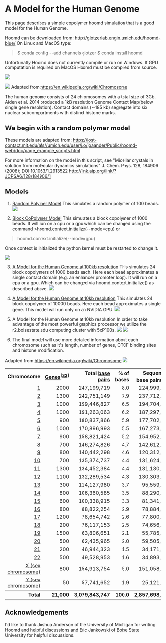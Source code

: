 
# A Model for the Human Genome
This page describes a simple copolymer hoomd simulation that is a good model for the Human Genome.

Hoomd can be downloaded from: http://glotzerlab.engin.umich.edu/hoomd-blue/
On Linux and MacOS type:
>$ conda config --add channels glotzer
>$ conda install hoomd

Unfortunatly Hoomd does not currently compile or run on Windows.
If GPU computation is required on MacOS Hoomd must be compiled from source.

![](https://upload.wikimedia.org/wikipedia/commons/6/6e/PLoSBiol3.5.Fig1bNucleus46Chromosomes.jpg)

![](https://upload.wikimedia.org/wikipedia/commons/4/4b/Chromatin_Structures.png)
Adapted from:https://en.wikipedia.org/wiki/Chromosome

The human genome consists of 24 chromosomes with a total size of 3Gb.  Aiden et al. 2014 produced a 1kB resolution Genome Contact Map(below single gene resolution).  Contact domains (∼185 kb) segregate into six nuclear subcompartments with distinct histone marks.

## We begin with a random polymer model
These models are adapted from: 
https://lost-contact.mit.edu/afs//umich.edu/user/j/o/joaander/Public/hoomd-web/doc/page_example_scripts.html

For more information on the model in this script, see "Micellar crystals in solution from molecular dynamics simulations" J. Chem. Phys. 128, 184906 (2008); DOI:10.1063/1.2913522 http://link.aip.org/link/?JCPSA6/128/184906/1

## Models

1. <a href="https://github.com/fergusonml/Human-Genome-Model/blob/master/create%20random%20polymer.ipynb">Random Polymer Model</a>
This simulates a random polymer of 100 beads.
![](snapshots/polymer.png)

2. <a href="https://github.com/fergusonml/Human-Genome-Model/blob/master/create%20random%20polymer2.ipynb">Block CoPolymer Model</a>
This simulates a block copolymer of 1000 beads.  It will run on a cpu or a gpu which can be changed using the command >hoomd.context.initialize(--mode=cpu)
or
>hoomd.context.initialize(--mode=gpu)

Once context is initialized the python kernel must be restarted to change it.

![](snapshots/copolymer.png)

3. <a href="https://github.com/fergusonml/Human-Genome-Model/blob/master/human_genome_180kb_resolution.ipynb">A Model for the Human Genome at 100kb resolution</a>
This simulates 24 block copolymers of 1000 beads each.  Here each bead approximates a single contact domain (e.g. an enhancer promoter loop).  It will run on a cpu or a gpu.  Which can be changed via hoomd.context.initialize() as described above.
![](snapshots/hum_gen_100kb.png)

4. <a href="https://github.com/fergusonml/Human-Genome-Model/blob/master/human_genome_10kb_resolution.ipynb">A Model for the Human Genome at 10kb resolution</a>
This simulates 24 block copolymer of 10000 beads.  Here each bead approximates a single gene.  This model will run only on an NVIDIA GPU.
![](snapshots/hum_gen_10kb_before.png)

5. <a href="https://github.com/fergusonml/Human-Genome-Model/blob/master/human_genome_10kb_resolution%20(r2.boisestate.edu).ipynb">A Model for the Human Genome at 10kb resolution</a>
In order to take advantage of the most powerful graphics processor we utilize the r2.boisestate.edu computing cluster with 5xP100s.
![](snapshots/hum_gen_10kb_after.png)
![](snapshots/hum_gen_10kb.png)

6. The final model will use more detailed information about each chromosome such as it's length, number of genes, CTCF binding sites and histone modification.

Adapted from:https://en.wikipedia.org/wiki/Chromosome
![](https://upload.wikimedia.org/wikipedia/commons/6/6c/Genes_and_base_pairs_on_chromosomes.svg)

<table class="wikitable sortable" style="text-align:right">
<tr>
<th>Chromosome</th>
<th><a href="https://en.wikipedia.org/wiki/Gene" title="Gene">Genes</a><sup id="cite_ref-33" class="reference"><a href="#cite_note-33">[33]</a></sup></th>
<th>Total <a href="/wiki/Nucleobase" title="Nucleobase">base pairs</a></th>
<th>&#160;% of bases</th>
<th>Sequenced base pairs<sup id="cite_ref-34" class="reference"><a href="#cite_note-34">[34]</a></sup></th>
</tr>
<tr>
<td><a href="https://en.wikipedia.org/wiki/Chromosome_1_(human)" class="mw-redirect" title="Chromosome 1 (human)">1</a></td>
<td>2000</td>
<td>247,199,719</td>
<td>8.0</td>
<td>224,999,719</td>
</tr>
<tr>
<td><a href="https://en.wikipedia.org/wiki/Chromosome_2_(human)" class="mw-redirect" title="Chromosome 2 (human)">2</a></td>
<td>1300</td>
<td>242,751,149</td>
<td>7.9</td>
<td>237,712,649</td>
</tr>
<tr>
<td><a href="https://en.wikipedia.org/wiki/Chromosome_3_(human)" class="mw-redirect" title="Chromosome 3 (human)">3</a></td>
<td>1000</td>
<td>199,446,827</td>
<td>6.5</td>
<td>194,704,827</td>
</tr>
<tr>
<td><a href="https://en.wikipedia.org/wiki/Chromosome_4_(human)" class="mw-redirect" title="Chromosome 4 (human)">4</a></td>
<td>1000</td>
<td>191,263,063</td>
<td>6.2</td>
<td>187,297,063</td>
</tr>
<tr>
<td><a href="https://en.wikipedia.org/wiki/Chromosome_5_(human)" class="mw-redirect" title="Chromosome 5 (human)">5</a></td>
<td>900</td>
<td>180,837,866</td>
<td>5.9</td>
<td>177,702,766</td>
</tr>
<tr>
<td><a href="https://en.wikipedia.org/wiki/Chromosome_6_(human)" class="mw-redirect" title="Chromosome 6 (human)">6</a></td>
<td>1000</td>
<td>170,896,993</td>
<td>5.5</td>
<td>167,273,993</td>
</tr>
<tr>
<td><a href="https://en.wikipedia.org/wiki/Chromosome_7_(human)" class="mw-redirect" title="Chromosome 7 (human)">7</a></td>
<td>900</td>
<td>158,821,424</td>
<td>5.2</td>
<td>154,952,424</td>
</tr>
<tr>
<td><a href="https://en.wikipedia.org/wiki/Chromosome_8_(human)" class="mw-redirect" title="Chromosome 8 (human)">8</a></td>
<td>700</td>
<td>146,274,826</td>
<td>4.7</td>
<td>142,612,826</td>
</tr>
<tr>
<td><a href="https://en.wikipedia.org/wiki/Chromosome_9_(human)" class="mw-redirect" title="Chromosome 9 (human)">9</a></td>
<td>800</td>
<td>140,442,298</td>
<td>4.6</td>
<td>120,312,298</td>
</tr>
<tr>
<td><a href="https://en.wikipedia.org/wiki/Chromosome_10_(human)" class="mw-redirect" title="Chromosome 10 (human)">10</a></td>
<td>700</td>
<td>135,374,737</td>
<td>4.4</td>
<td>131,624,737</td>
</tr>
<tr>
<td><a href="https://en.wikipedia.org/wiki/Chromosome_11_(human)" class="mw-redirect" title="Chromosome 11 (human)">11</a></td>
<td>1300</td>
<td>134,452,384</td>
<td>4.4</td>
<td>131,130,853</td>
</tr>
<tr>
<td><a href="https://en.wikipedia.org/wiki/Chromosome_12_(human)" class="mw-redirect" title="Chromosome 12 (human)">12</a></td>
<td>1100</td>
<td>132,289,534</td>
<td>4.3</td>
<td>130,303,534</td>
</tr>
<tr>
<td><a href="https://en.wikipedia.org/wiki/Chromosome_13_(human)" class="mw-redirect" title="Chromosome 13 (human)">13</a></td>
<td>300</td>
<td>114,127,980</td>
<td>3.7</td>
<td>95,559,980</td>
</tr>
<tr>
<td><a href="https://en.wikipedia.org/wiki/Chromosome_14_(human)" class="mw-redirect" title="Chromosome 14 (human)">14</a></td>
<td>800</td>
<td>106,360,585</td>
<td>3.5</td>
<td>88,290,585</td>
</tr>
<tr>
<td><a href="https://en.wikipedia.org/wiki/Chromosome_15_(human)" class="mw-redirect" title="Chromosome 15 (human)">15</a></td>
<td>600</td>
<td>100,338,915</td>
<td>3.3</td>
<td>81,341,915</td>
</tr>
<tr>
<td><a href="https://en.wikipedia.org/wiki/Chromosome_16_(human)" class="mw-redirect" title="Chromosome 16 (human)">16</a></td>
<td>800</td>
<td>88,822,254</td>
<td>2.9</td>
<td>78,884,754</td>
</tr>
<tr>
<td><a href="https://en.wikipedia.org/wiki/Chromosome_17_(human)" class="mw-redirect" title="Chromosome 17 (human)">17</a></td>
<td>1200</td>
<td>78,654,742</td>
<td>2.6</td>
<td>77,800,220</td>
</tr>
<tr>
<td><a href="https://en.wikipedia.org/wiki/Chromosome_18_(human)" class="mw-redirect" title="Chromosome 18 (human)">18</a></td>
<td>200</td>
<td>76,117,153</td>
<td>2.5</td>
<td>74,656,155</td>
</tr>
<tr>
<td><a href="https://en.wikipedia.org/wiki/Chromosome_19_(human)" class="mw-redirect" title="Chromosome 19 (human)">19</a></td>
<td>1500</td>
<td>63,806,651</td>
<td>2.1</td>
<td>55,785,651</td>
</tr>
<tr>
<td><a href="https://en.wikipedia.org/wiki/Chromosome_20_(human)" class="mw-redirect" title="Chromosome 20 (human)">20</a></td>
<td>500</td>
<td>62,435,965</td>
<td>2.0</td>
<td>59,505,254</td>
</tr>
<tr>
<td><a href="https://en.wikipedia.org/wiki/Chromosome_21_(human)" class="mw-redirect" title="Chromosome 21 (human)">21</a></td>
<td>200</td>
<td>46,944,323</td>
<td>1.5</td>
<td>34,171,998</td>
</tr>
<tr>
<td><a href="https://en.wikipedia.org/wiki/Chromosome_22_(human)" class="mw-redirect" title="Chromosome 22 (human)">22</a></td>
<td>500</td>
<td>49,528,953</td>
<td>1.6</td>
<td>34,893,953</td>
</tr>
<tr>
<td><a href="https://en.wikipedia.org/wiki/X_chromosome" title="X chromosome">X (sex chromosome)</a></td>
<td>800</td>
<td>154,913,754</td>
<td>5.0</td>
<td>151,058,754</td>
</tr>
<tr>
<td><a href="https://en.wikipedia.org/wiki/Y_chromosome" title="Y chromosome">Y (sex chromosome)</a></td>
<td>50</td>
<td>57,741,652</td>
<td>1.9</td>
<td>25,121,652</td>
</tr>
<tr class="sortbottom">
<th>Total</th>
<th style="text-align:right">21,000</th>
<th style="text-align:right">3,079,843,747</th>
<th style="text-align:right">100.0</th>
<th style="text-align:right">2,857,698,560</th>
</tr>
</table>

## Acknowledgements
I'd like to thank Joshua Anderson of the University of Michigan for writing Hoomd and helpful discussions and Eric Jankowski of Boise State University for helpful discussions.
